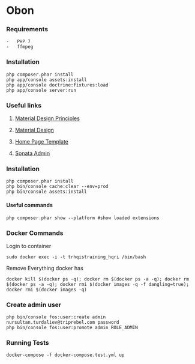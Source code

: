 Obon
==========

### Requirements
    -   PHP 7
    -   ffmpeg

### Installation
    php composer.phar install
    php app/console assets:install
    php app/console doctrine:fixtures:load
    php app/console server:run

### Useful links
1. [Material Design Principles](https://material.google.com/)

2. [Material Design](https://getmdl.io/)

3. [Home Page Template](https://getmdl.io/templates/android-dot-com/index.html)

4. [Sonata Admin](https://sonata-project.org/bundles/)



### Installation

    php composer.phar install
    php bin/console cache:clear --env=prod
    php bin/console assets:install

#### Useful commands

    php composer.phar show --platform #show loaded extensions

### Docker Commands

Login to container

    sudo docker exec -i -t trhqistraining_hqri /bin/bash

Remove Everything docker has

    docker kill $(docker ps -q); docker rm $(docker ps -a -q); docker rm $(docker ps -a -q); docker rmi $(docker images -q -f dangling=true); docker rmi $(docker images -q)

### Create admin user
    php bin/console fos:user:create admin nursultan.turdaliev@triprebel.com password
    php bin/console fos:user:promote admin ROLE_ADMIN

### Running Tests

    docker-compose -f docker-compose.test.yml up